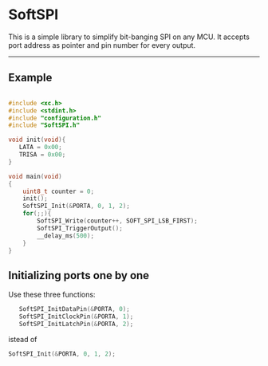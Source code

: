 # SoftSPI
This is a simple library to simplify bit-banging SPI on any MCU.
It accepts port address as pointer and pin number for every output.

---

## Example

```c

#include <xc.h>
#include <stdint.h>
#include "configuration.h"
#include "SoftSPI.h"

void init(void){
   LATA = 0x00;
   TRISA = 0x00;
}

void main(void)
{
    uint8_t counter = 0;
    init();
    SoftSPI_Init(&PORTA, 0, 1, 2);
    for(;;){
        SoftSPI_Write(counter++, SOFT_SPI_LSB_FIRST);
        SoftSPI_TriggerOutput();
        __delay_ms(500);
    }
}

```

## Initializing ports one by one
Use these three functions:

```c
   SoftSPI_InitDataPin(&PORTA, 0);
   SoftSPI_InitClockPin(&PORTA, 1);
   SoftSPI_InitLatchPin(&PORTA, 2);
```

istead of

```c
SoftSPI_Init(&PORTA, 0, 1, 2);
```
